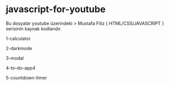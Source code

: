 # javascript-for-youtube

Bu dosyalar youtube üzerindeki > Mustafa Filiz { HTML/CSS/JAVASCRIPT } serisinin kaynak kodlarıdır.

1-calculator

2-darkmode

3-modal

4-to-do-app4

5-countdown-timer
